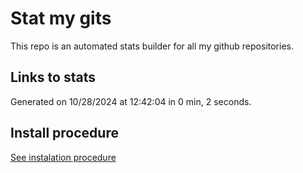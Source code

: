 # Stat my gits

This repo is an automated stats builder for all my github repositories.

## Links to stats


Generated on 10/28/2024 at 12:42:04 in 0 min, 2 seconds.

## Install procedure

[See instalation procedure](./src/install.md)
